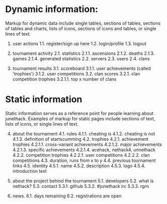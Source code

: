 
# Dynamic information:

Markup for dynamic data include single tables, sections of tables, sections of tables and charts, lists of icons, sections of icons and tables, or single lines of text.

1. user actions
1.1. register/sign up here
1.2. login/profile
1.3. logout

2. tournament activity
2.1. statistics
2.1.1. ascensions
2.1.2. deaths
2.1.3. games
2.1.4. generated statistics
2.2. servers
2.3. users
2.4. clans

3. tournament results
3.1. scoreboard
3.1.1. user achievements (called 'trophies')
3.1.2. user competitions
3.2. clan scores
3.2.1. clan competition trophies
3.2.1.1. top x number of clans

# Static information

Static information serves as a reference point for people learning about junethack.  Examples of markup for static pages include sections of text, lists of icons, or single lines of text.

4. about the tournament
4.1. rules
4.1.1. cheating is
4.1.2. cheating is not
4.1.3. definition of startscumming
4.2. trophies
4.2.1. achievement trophies
4.2.1.1. cross-variant achievements
4.2.1.2. major achievements
4.2.1.3. specific achievements
4.2.1.4. acehack, nethack4, unnethack
4.2.2. competition trophies
4.2.2.1. user competitions
4.2.2.2. clan competitions
4.3. duration, runs from x to y
4.4. previous tournament links
4.5. identity
4.5.1. name
4.5.2. description
4.5.3. logo
4.5.4. introduction text

5. about the project behind the tournament
5.1. developers
5.2. what is nethack?
5.3. contact
5.3.1. github
5.3.2. #junethack irc
5.3.3. rgrn

6. news.
6.1. days remaining
6.2. registrations are open
